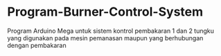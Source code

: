 # Program-Burner-Control-System
Program Arduino Mega untuk sistem kontrol pembakaran 1 dan 2 tungku yang digunakan pada mesin pemanasan maupun yang berhubungan dengan pembakaran 
